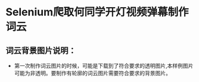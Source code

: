 # Selenium爬取何同学开灯视频弹幕制作词云
## 词云背景图片说明：
- 第一次制作词云图片的时候，可能是下载到了符合要求的透明图片,本样例图片可能为非透明。要制作有轮廓的词云图片需要符合要求的背景图片。